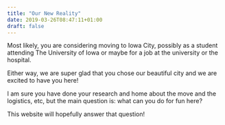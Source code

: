 ```yaml
---
title: "Our New Reality"
date: 2019-03-26T08:47:11+01:00
draft: false
---
```

Most likely, you are considering moving to Iowa City, possibly as a student attending The University of Iowa or maybe for a job at the university or the hospital.

Either way, we are super glad that you chose our beautiful city and we are excited to have you here!

I am sure you have done your research and home about the move and the logistics, etc, but the main question is: what can you do for fun here?

This website will hopefully answer that question!


